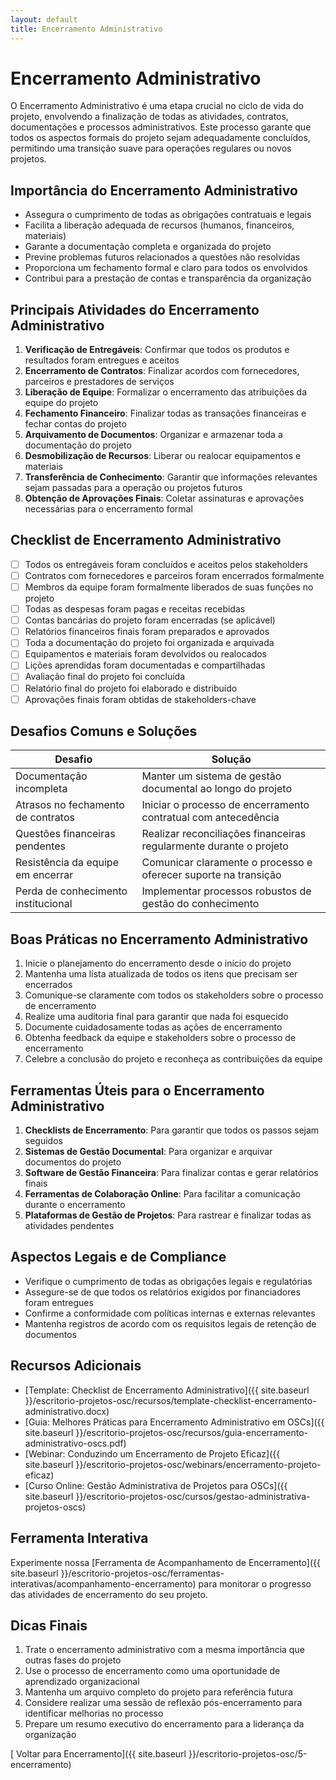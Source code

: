 ```yaml
---
layout: default
title: Encerramento Administrativo
---
```


# <i class="fas fa-tasks"></i> Encerramento Administrativo

O Encerramento Administrativo é uma etapa crucial no ciclo de vida do projeto, envolvendo a finalização de todas as atividades, contratos, documentações e processos administrativos. Este processo garante que todos os aspectos formais do projeto sejam adequadamente concluídos, permitindo uma transição suave para operações regulares ou novos projetos.

## Importância do Encerramento Administrativo

- Assegura o cumprimento de todas as obrigações contratuais e legais
- Facilita a liberação adequada de recursos (humanos, financeiros, materiais)
- Garante a documentação completa e organizada do projeto
- Previne problemas futuros relacionados a questões não resolvidas
- Proporciona um fechamento formal e claro para todos os envolvidos
- Contribui para a prestação de contas e transparência da organização

## Principais Atividades do Encerramento Administrativo

1. **Verificação de Entregáveis**: Confirmar que todos os produtos e resultados foram entregues e aceitos
2. **Encerramento de Contratos**: Finalizar acordos com fornecedores, parceiros e prestadores de serviços
3. **Liberação de Equipe**: Formalizar o encerramento das atribuições da equipe do projeto
4. **Fechamento Financeiro**: Finalizar todas as transações financeiras e fechar contas do projeto
5. **Arquivamento de Documentos**: Organizar e armazenar toda a documentação do projeto
6. **Desmobilização de Recursos**: Liberar ou realocar equipamentos e materiais
7. **Transferência de Conhecimento**: Garantir que informações relevantes sejam passadas para a operação ou projetos futuros
8. **Obtenção de Aprovações Finais**: Coletar assinaturas e aprovações necessárias para o encerramento formal

## Checklist de Encerramento Administrativo

- [ ] Todos os entregáveis foram concluídos e aceitos pelos stakeholders
- [ ] Contratos com fornecedores e parceiros foram encerrados formalmente
- [ ] Membros da equipe foram formalmente liberados de suas funções no projeto
- [ ] Todas as despesas foram pagas e receitas recebidas
- [ ] Contas bancárias do projeto foram encerradas (se aplicável)
- [ ] Relatórios financeiros finais foram preparados e aprovados
- [ ] Toda a documentação do projeto foi organizada e arquivada
- [ ] Equipamentos e materiais foram devolvidos ou realocados
- [ ] Lições aprendidas foram documentadas e compartilhadas
- [ ] Avaliação final do projeto foi concluída
- [ ] Relatório final do projeto foi elaborado e distribuído
- [ ] Aprovações finais foram obtidas de stakeholders-chave

## Desafios Comuns e Soluções

| Desafio | Solução |
|---------|---------|
| Documentação incompleta | Manter um sistema de gestão documental ao longo do projeto |
| Atrasos no fechamento de contratos | Iniciar o processo de encerramento contratual com antecedência |
| Questões financeiras pendentes | Realizar reconciliações financeiras regularmente durante o projeto |
| Resistência da equipe em encerrar | Comunicar claramente o processo e oferecer suporte na transição |
| Perda de conhecimento institucional | Implementar processos robustos de gestão do conhecimento |

## Boas Práticas no Encerramento Administrativo

1. Inicie o planejamento do encerramento desde o início do projeto
2. Mantenha uma lista atualizada de todos os itens que precisam ser encerrados
3. Comunique-se claramente com todos os stakeholders sobre o processo de encerramento
4. Realize uma auditoria final para garantir que nada foi esquecido
5. Documente cuidadosamente todas as ações de encerramento
6. Obtenha feedback da equipe e stakeholders sobre o processo de encerramento
7. Celebre a conclusão do projeto e reconheça as contribuições da equipe

## Ferramentas Úteis para o Encerramento Administrativo

1. **Checklists de Encerramento**: Para garantir que todos os passos sejam seguidos
2. **Sistemas de Gestão Documental**: Para organizar e arquivar documentos do projeto
3. **Software de Gestão Financeira**: Para finalizar contas e gerar relatórios finais
4. **Ferramentas de Colaboração Online**: Para facilitar a comunicação durante o encerramento
5. **Plataformas de Gestão de Projetos**: Para rastrear e finalizar todas as atividades pendentes

## Aspectos Legais e de Compliance

- Verifique o cumprimento de todas as obrigações legais e regulatórias
- Assegure-se de que todos os relatórios exigidos por financiadores foram entregues
- Confirme a conformidade com políticas internas e externas relevantes
- Mantenha registros de acordo com os requisitos legais de retenção de documentos

## Recursos Adicionais

- [Template: Checklist de Encerramento Administrativo]({{ site.baseurl }}/escritorio-projetos-osc/recursos/template-checklist-encerramento-administrativo.docx)
- [Guia: Melhores Práticas para Encerramento Administrativo em OSCs]({{ site.baseurl }}/escritorio-projetos-osc/recursos/guia-encerramento-administrativo-oscs.pdf)
- [Webinar: Conduzindo um Encerramento de Projeto Eficaz]({{ site.baseurl }}/escritorio-projetos-osc/webinars/encerramento-projeto-eficaz)
- [Curso Online: Gestão Administrativa de Projetos para OSCs]({{ site.baseurl }}/escritorio-projetos-osc/cursos/gestao-administrativa-projetos-oscs)

## Ferramenta Interativa

Experimente nossa [Ferramenta de Acompanhamento de Encerramento]({{ site.baseurl }}/escritorio-projetos-osc/ferramentas-interativas/acompanhamento-encerramento) para monitorar o progresso das atividades de encerramento do seu projeto.

## Dicas Finais

1. Trate o encerramento administrativo com a mesma importância que outras fases do projeto
2. Use o processo de encerramento como uma oportunidade de aprendizado organizacional
3. Mantenha um arquivo completo do projeto para referência futura
4. Considere realizar uma sessão de reflexão pós-encerramento para identificar melhorias no processo
5. Prepare um resumo executivo do encerramento para a liderança da organização

[<i class="fas fa-arrow-left"></i> Voltar para Encerramento]({{ site.baseurl }}/escritorio-projetos-osc/5-encerramento)
